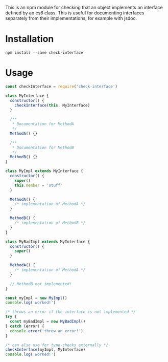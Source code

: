 This is an npm module for checking that an object implements an interface defined by an es6 class.
This is useful for documenting interfaces separately from their implementations, for example with jsdoc.

# Installation

`npm install --save check-interface`

# Usage

```javascript
const checkInterface = require('check-interface')

class MyInterface {
  constructor() {
    checkInterface(this, MyInterface)
  }

  /**
   * Documentation for MethodA
   */
  MethodA() {}

  /**
   * Documentation for MethodB
   */
  MethodB() {}
}

class MyImpl extends MyInterface {
  constructor() {
    super()
    this.member = 'stuff'
  }

  MethodA() {
    /* implementation of MethodA */
  }

  MethodB() {
    /* implementation of MethodB */
  }
}

class MyBadImpl extends MyInterface {
  constructor() {
    super()
  }

  MethodA() {
    /* implementation of MethodA */
  }

  // MethodB not implemented!
}

const myImpl = new MyImpl()
console.log('worked!')

/* throws an error if the interface is not implemented */
try {
  const myBadImpl = new MyBadImpl()
} catch (error) {
  console.error('threw an error!')
}

/* can also use for type-checks externally */
checkInterface(myImpl, MyInterface)
console.log('worked!')
```
